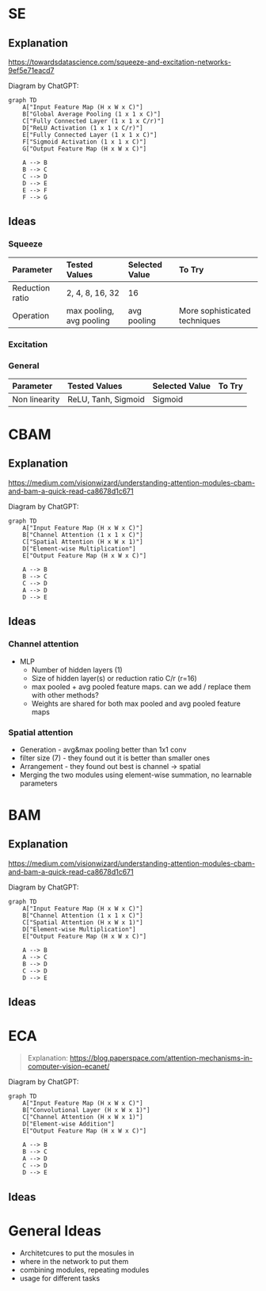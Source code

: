 # SE

## Explanation
https://towardsdatascience.com/squeeze-and-excitation-networks-9ef5e71eacd7

Diagram by ChatGPT:
```mermaid
graph TD
    A["Input Feature Map (H x W x C)"]
    B["Global Average Pooling (1 x 1 x C)"]
    C["Fully Connected Layer (1 x 1 x C/r)"]
    D["ReLU Activation (1 x 1 x C/r)"]
    E["Fully Connected Layer (1 x 1 x C)"]
    F["Sigmoid Activation (1 x 1 x C)"]
    G["Output Feature Map (H x W x C)"]

    A --> B
    B --> C
    C --> D
    D --> E
    E --> F
    F --> G

```


## Ideas
### Squeeze

| Parameter       | Tested Values            | Selected Value | To Try                        |
|:--------------- |:------------------------ |:-------------- |:----------------------------- |
| Reduction ratio | 2, 4, 8, 16, 32          | 16             |                               |
| Operation       | max pooling, avg pooling | avg pooling    | More sophisticated techniques |

### Excitation

### General

| Parameter     | Tested Values       | Selected Value | To Try |
|:------------- |:------------------- |:-------------- |:------ |
| Non linearity | ReLU, Tanh, Sigmoid | Sigmoid        |        |




# CBAM

## Explanation

https://medium.com/visionwizard/understanding-attention-modules-cbam-and-bam-a-quick-read-ca8678d1c671

Diagram by ChatGPT:

```mermaid
graph TD
    A["Input Feature Map (H x W x C)"]
    B["Channel Attention (1 x 1 x C)"]
    C["Spatial Attention (H x W x 1)"]
    D["Element-wise Multiplication"]
    E["Output Feature Map (H x W x C)"]

    A --> B
    B --> C
    C --> D
    A --> D
    D --> E

```

## Ideas
### Channel attention
  * MLP
    * Number of hidden layers (1)
    * Size of hidden layer(s) or reduction ratio C/r (r=16)
    * max pooled + avg pooled feature maps. can we add / replace them with other methods?
    * Weights are shared for both max pooled and avg pooled feature maps

### Spatial attention
  * Generation - avg&max pooling better than 1x1 conv
  * filter size (7) - they found out it is better than smaller ones
* Arrangement - they found out best is channel → spatial
* Merging the two modules using element-wise summation, no learnable parameters


# BAM

## Explanation
https://medium.com/visionwizard/understanding-attention-modules-cbam-and-bam-a-quick-read-ca8678d1c671

Diagram by ChatGPT:
```mermaid
graph TD
    A["Input Feature Map (H x W x C)"]
    B["Channel Attention (1 x 1 x C)"]
    C["Spatial Attention (H x W x 1)"]
    D["Element-wise Multiplication"]
    E["Output Feature Map (H x W x C)"]

    A --> B
    A --> C
    B --> D
    C --> D
    D --> E

```

## Ideas

# ECA
> Explanation: https://blog.paperspace.com/attention-mechanisms-in-computer-vision-ecanet/

Diagram by ChatGPT:
```mermaid
graph TD
    A["Input Feature Map (H x W x C)"]
    B["Convolutional Layer (H x W x 1)"]
    C["Channel Attention (H x W x 1)"]
    D["Element-wise Addition"]
    E["Output Feature Map (H x W x C)"]

    A --> B
    B --> C
    A --> D
    C --> D
    D --> E

```


## Ideas

# General Ideas

* Architetcures to put the mosules in
* where in the network to put them
* combining modules, repeating modules
* usage for different tasks


